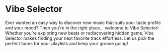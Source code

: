 # Vibe Selector

Ever wanted an easy way to discover new music that suits your taste profile and your mood?
Then you're in the right place... welcome to Vibe Selector!
Whether you’re exploring new beats or rediscovering hidden gems, Vibe Selector makes finding your next favorite track effortless. 
Let us pick the perfect tunes for your playlists and keep your groove going!
